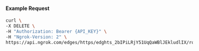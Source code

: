 <!-- Code generated for API Clients. DO NOT EDIT. -->

#### Example Request

```bash
curl \
-X DELETE \
-H "Authorization: Bearer {API_KEY}" \
-H "Ngrok-Version: 2" \
https://api.ngrok.com/edges/https/edghts_2bIPiLRjY51UqQaWBlJEkludlIX/routes/edghtsrt_2bIPiVAIoZyIuF9QjthVHoXumfD/backend
```
